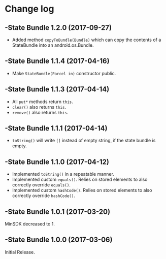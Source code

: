 # Change log

-State Bundle 1.2.0 (2017-09-27)
--------------------------------
- Added method `copyToBundle(Bundle)` which can copy the contents of a StateBundle into an android.os.Bundle.

-State Bundle 1.1.4 (2017-04-16)
--------------------------------
- Make `StateBundle(Parcel in)` constructor public.

-State Bundle 1.1.3 (2017-04-14)
--------------------------------
- All `put*` methods return `this`.
- `clear()` also returns `this`.
- `remove()` also returns `this`.

-State Bundle 1.1.1 (2017-04-14)
--------------------------------
- `toString()` will write `[]` instead of empty string, if the state bundle is empty.

-State Bundle 1.1.0 (2017-04-12)
--------------------------------
- Implemented `toString()` in a repeatable manner.
- Implemented custom `equals()`. Relies on stored elements to also correctly override `equals()`.
- Implemented custom `hashCode()`. Relies on stored elements to also correctly override `hashCode()`.

-State Bundle 1.0.1 (2017-03-20)
--------------------------------
MinSDK decreased to 1.

-State Bundle 1.0.0 (2017-03-06)
--------------------------------
Initial Release.